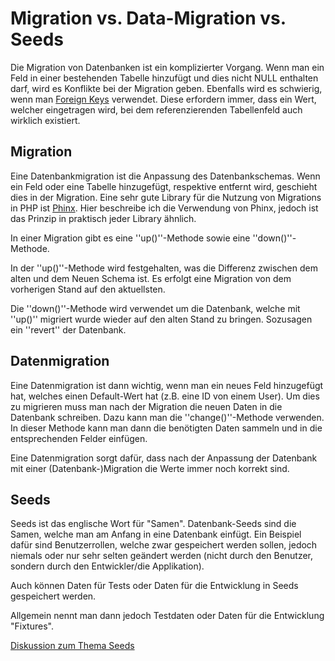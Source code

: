 # Migration vs. Data-Migration vs. Seeds

Die Migration von Datenbanken ist ein komplizierter Vorgang. Wenn man ein Feld in einer bestehenden Tabelle hinzufügt und dies nicht NULL enthalten darf, wird es Konflikte bei der Migration geben. Ebenfalls wird es schwierig, wenn man [Foreign Keys](/de/wiki/programmiersprachen/datenbanken/relational/key_concept/foreign_key) verwendet. Diese erfordern immer, dass ein Wert, welcher eingetragen wird, bei dem referenzierenden Tabellenfeld auch wirklich existiert.





## Migration
Eine Datenbankmigration ist die Anpassung des Datenbankschemas. Wenn ein Feld oder eine Tabelle hinzugefügt, respektive entfernt wird, geschieht dies in der Migration. Eine sehr gute Library für die Nutzung von Migrations in PHP ist [Phinx](https://phinx.org/). Hier beschreibe ich die Verwendung von Phinx, jedoch ist das Prinzip in praktisch jeder Library ähnlich.


In einer Migration gibt es eine ''up()''-Methode sowie eine ''down()''-Methode.


In der ''up()''-Methode wird festgehalten, was die Differenz zwischen dem alten und dem Neuen Schema ist. Es erfolgt eine Migration von dem vorherigen Stand auf den aktuellsten.


Die ''down()''-Methode wird verwendet um die Datenbank, welche mit ''up()'' migriert wurde wieder auf den alten Stand zu bringen. Sozusagen ein ''revert'' der Datenbank.





## Datenmigration
Eine Datenmigration ist dann wichtig, wenn man ein neues Feld hinzugefügt hat, welches einen Default-Wert hat (z.B. eine ID von einem User). Um dies zu migrieren muss man nach der Migration die neuen Daten in die Datenbank schreiben. Dazu kann man die ''change()''-Methode verwenden. In dieser Methode kann man dann die benötigten Daten sammeln und in die entsprechenden Felder einfügen.


Eine Datenmigration sorgt dafür, dass nach der Anpassung der Datenbank mit einer (Datenbank-)Migration die Werte immer noch korrekt sind.





## Seeds
Seeds ist das englische Wort für "Samen". Datenbank-Seeds sind die Samen, welche man am Anfang in eine Datenbank einfügt. Ein Beispiel dafür sind Benutzerrollen, welche zwar gespeichert werden sollen, jedoch niemals oder nur sehr selten geändert werden (nicht durch den Benutzer, sondern durch den Entwickler/die Applikation).


Auch können Daten für Tests oder Daten für die Entwicklung in Seeds gespeichert werden.


Allgemein nennt man dann jedoch Testdaten oder Daten für die Entwicklung "Fixtures".





[Diskussion zum Thema Seeds](https://groups.google.com/d/msg/rails-oceania/BmTqmoiiP-k/WFKncZ2wi_EJ)
